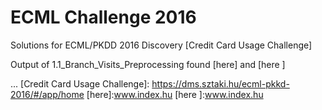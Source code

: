 # ECML Challenge 2016
Solutions for ECML/PKDD 2016 Discovery [Credit Card Usage Challenge]

Output of 1.1_Branch_Visits_Preprocessing found [here] and [here ]

...
[Credit Card Usage Challenge]: https://dms.sztaki.hu/ecml-pkkd-2016/#/app/home
[here]:www.index.hu
[here ]:www.index.hu
